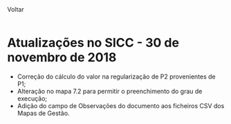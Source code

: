 <div style="width:100%; height:30px"><span onclick="loadMdDoc('atualizacoes', ['btnMenu'],'', null)" class="voltar">Voltar</span></div>

# Atualizações no SICC - 30 de novembro de 2018

- Correção do cálculo do valor na regularização de P2 provenientes de P1;
- Alteração no mapa 7.2 para permitir o preenchimento do grau de execução;
- Adição do campo de Observações do documento aos ficheiros CSV dos Mapas de Gestão. 
